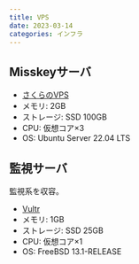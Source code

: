 ```yaml
---
title: VPS
date: 2023-03-14
categories: インフラ
---
```


## Misskeyサーバ

- [さくらのVPS](https://vps.sakura.ad.jp/)
- メモリ: 2GB
- ストレージ: SSD 100GB
- CPU: 仮想コア×3
- OS: Ubuntu Server 22.04 LTS

## 監視サーバ

監視系を収容。

- [Vultr](https://www.vultr.com/products/cloud-compute/)
- メモリ: 1GB
- ストレージ: SSD 25GB
- CPU: 仮想コア×1
- OS: FreeBSD 13.1-RELEASE
